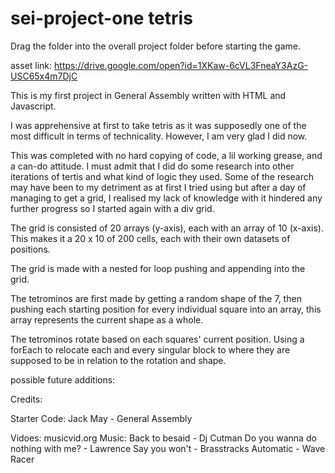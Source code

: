 # sei-project-one tetris

Drag the folder into the overall project folder before starting the game.

asset link:
https://drive.google.com/open?id=1XKaw-6cVL3FneaY3AzG-USC65x4m7DjC

This is my first project in General Assembly written with HTML and Javascript.

I was apprehensive at first to take tetris as it was supposedly one of the most difficult in terms of technicality. However, I am very glad I did now.

This was completed with no hard copying of code, a lil working grease, and a can-do attitude. I must admit that I did do some research into other iterations of tertis and what kind of logic they used. Some of the research may have been to my detriment as at first I tried using <canvas></canvas> but after a day of managing to get a grid, I realised my lack of knowledge with it hindered any further progress so I started again with a div grid.


<!-- Grid system -->
The grid is consisted of 20 arrays (y-axis), each with an array of 10 (x-axis). This makes it a 20 x 10 of 200 cells, each with their own datasets of positions.

The grid is made with a nested for loop pushing and appending into the grid.


<!-- Tetrominos -->
The tetrominos are first made by getting a random shape of the 7, then pushing each starting position for every individual square into an array, this array represents the current shape as a whole.



<!-- Rotation -->
The tetrominos rotate based on each squares' current position. Using a forEach to relocate each and every singular block to where they are supposed to be in relation to the rotation and shape.


<!-- Line Clearing -->


possible future additions:


Credits:

Starter Code: Jack May - General Assembly

Vidoes: musicvid.org
Music:  Back to besaid - Dj Cutman
        Do you wanna do nothing with me? - Lawrence
        Say you won't - Brasstracks
        Automatic - Wave Racer
